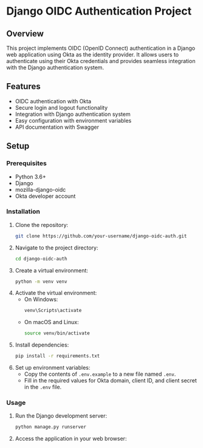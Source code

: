 # Django OIDC Authentication Project

## Overview

This project implements OIDC (OpenID Connect) authentication in a Django web application using Okta as the identity provider. It allows users to authenticate using their Okta credentials and provides seamless integration with the Django authentication system.

## Features

- OIDC authentication with Okta
- Secure login and logout functionality
- Integration with Django authentication system
- Easy configuration with environment variables
- API documentation with Swagger

## Setup

### Prerequisites

- Python 3.6+
- Django
- mozilla-django-oidc
- Okta developer account

### Installation

1. Clone the repository:
   ```bash
   git clone https://github.com/your-username/django-oidc-auth.git
2. Navigate to the project directory:
   ```bash
   cd django-oidc-auth
3. Create a virtual environment:
   ```bash
   python -m venv venv
4. Activate the virtual environment:
   - On Windows:
     ```bash
     venv\Scripts\activate
   - On macOS and Linux:
     ```bash
     source venv/bin/activate
5. Install dependencies:
   ```bash
   pip install -r requirements.txt
6. Set up environment variables:
   - Copy the contents of `.env.example` to a new file named `.env`.
   - Fill in the required values for Okta domain, client ID, and client secret in the `.env` file.

### Usage

1. Run the Django development server:
   ```bash
   python manage.py runserver
2. Access the application in your web browser:

